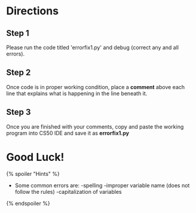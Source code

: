 # Directions

## Step 1
Please run the code titled 'errorfix1.py' and debug (correct any and all errors).

## Step 2
Once code is in proper working condition, place a **comment** above each line that explains what is happening in the line beneath it.  

## Step 3
Once you are finished with your comments, copy and paste the working program into CS50 IDE and save it as **errorfix1.py**

# Good Luck!
{% spoiler "Hints" %}
- Some common errors are: 
-spelling
-improper variable name (does not follow the rules)
-capitalization of variables
    
{% endspoiler %}
    
